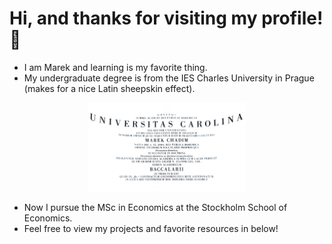 # Hi, and thanks for visiting my profile! 👋
- I am Marek and learning is my favorite thing.
- My undergraduate degree is from the IES Charles University in Prague (makes for a nice Latin sheepskin effect).
  
<p align="center">
<img src="Bc.jpg" alt="Charles University" height="50%" width="50%">
</p>

- Now I pursue the MSc in Economics at the Stockholm School of Economics.
- Feel free to view my projects and favorite resources in below!


 

 







